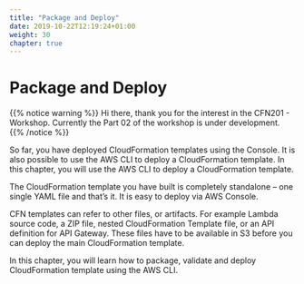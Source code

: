 ```yaml
---
title: "Package and Deploy"
date: 2019-10-22T12:19:24+01:00
weight: 30
chapter: true
---
```


# Package and Deploy

{{% notice warning %}} 
Hi there, thank you for the interest in the CFN201 - Workshop. Currently the Part 02 of the workshop is under development.
{{% /notice %}}

So far, you have deployed CloudFormation templates using the Console. It is also possible to use the AWS CLI to deploy a CloudFormation template. In this chapter, you will use the AWS CLI to deploy a CloudFormation template.

The CloudFormation template you have built is completely standalone – one single YAML file and that’s it. It is easy to deploy via AWS Console. 

CFN templates can refer to other files, or artifacts. For example Lambda source code, a ZIP file, nested CloudFormation Template file, or an API definition for API Gateway. 
These files have to be available in S3 before you can deploy the main CloudFormation template.

In this chapter, you will learn how to package, validate and deploy CloudFormation template using the AWS CLI. 
